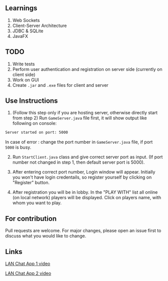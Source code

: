 ## Learnings

1) Web Sockets
2) Client-Server Architecture
3) JDBC & SQLite
4) JavaFX


## TODO
1) Write tests
2) Perform user authentication and registration on server side (currently on client side)
3) Work on GUI
4) Create `.jar` and `.exe` files for client and server


## Use Instructions

1) (Follow this step only if you are hosting server, otherwise directly start from step 2) Run `GameServer.java` file first, it will show output like following on console:
```bash
Server started on port: 5000
```
In case of error : change the port number in `GameServer.java` file, if port `5000` is busy.

2) Run `StartClient.java` class and give correct server port as input. (If port number not changed in step 1, then default server port is 5000).

3) After entering correct port number, Login window will appear. Initially you won't have login credentails, so register yourself by clicking on "Register" button.

4) After registration you will be in lobby. In the "PLAY WITH" list all online (on local network) players will be displayed. Click on players name, with whom you want to play.



## For contribution

Pull requests are welcome. For major changes, please open an issue first
to discuss what you would like to change.


## Links

[LAN Chat App 1 video](https://www.youtube.com/watch?v=hIc_9Wbn704)

[LAN Chat App 2 video](https://www.youtube.com/watch?v=gLfuZrrfKes)
